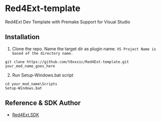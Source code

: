# Red4Ext-template

Red4Ext Dev Template with Premake Support for Visual Studio
## Installation

1. Clone the repo. Name the target dir as plugin name. 
`VS Project Name is based of the directory name.`

```
git clone https://github.com/t0xxxic/Red4Ext-template.git your_mod_name_goes_here
```

2. Run Setup-Windows.bat script

```
cd your_mod_name\Scripts
Setup-Windows.bat
```
    
## Reference & SDK Author

 - [Red4Ext.SDK](https://github.com/WopsS/RED4ext.SDK)
